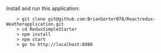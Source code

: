 Install and run this application:

```
	> git clone git@github.com:BrianGorter078/Reactredux-Weatherapplication.git
	> cd ReduxSimpleStarter
	> npm install
	> npm start
	> go to http://localhost:8080
```

